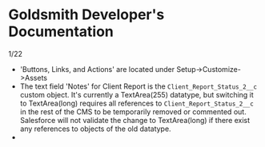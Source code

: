 # Goldsmith Developer's Documentation

1/22

- 'Buttons, Links, and Actions' are located under Setup->Customize->Assets
- The text field 'Notes' for Client Report is the `Client_Report_Status_2__c` custom object. It's currently a TextArea(255) datatype, but switching it to TextArea(long) requires all references to `Client_Report_Status_2__c` in the rest of the CMS to be temporarily removed or commented out. Salesforce will not validate the change to TextArea(long) if there exist any references to objects of the old datatype.
- 


